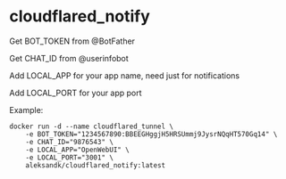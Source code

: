 # cloudflared_notify

Get BOT_TOKEN from @BotFather

Get CHAT_ID from @userinfobot

Add LOCAL_APP for your app name, need just for notifications

Add LOCAL_PORT for your app port


Example:

```console
docker run -d --name cloudflared_tunnel \
    -e BOT_TOKEN="1234567890:BBEEGHggjH5HRSUmmj9JysrNQqHT570Gq14" \
    -e CHAT_ID="9876543" \
    -e LOCAL_APP="OpenWebUI" \
    -e LOCAL_PORT="3001" \
    aleksandk/cloudflared_notify:latest
